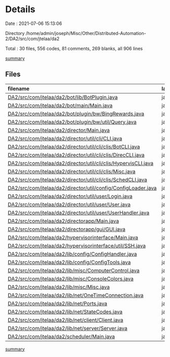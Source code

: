 # Details

Date : 2021-07-06 15:13:06

Directory /home/admin/joseph/Misc/Other/Distributed-Automation-2/DA2/src/com/jtelaa/da2

Total : 30 files,  556 codes, 81 comments, 269 blanks, all 906 lines

[summary](results.md)

## Files
| filename | language | code | comment | blank | total |
| :--- | :--- | ---: | ---: | ---: | ---: |
| [DA2/src/com/jtelaa/da2/bot/lib/BotPlugin.java](/DA2/src/com/jtelaa/da2/bot/lib/BotPlugin.java) | java | 4 | 0 | 4 | 8 |
| [DA2/src/com/jtelaa/da2/bot/main/Main.java](/DA2/src/com/jtelaa/da2/bot/main/Main.java) | java | 3 | 0 | 2 | 5 |
| [DA2/src/com/jtelaa/da2/bot/plugin/bw/BingRewards.java](/DA2/src/com/jtelaa/da2/bot/plugin/bw/BingRewards.java) | java | 3 | 0 | 3 | 6 |
| [DA2/src/com/jtelaa/da2/bot/plugin/bw/util/Query.java](/DA2/src/com/jtelaa/da2/bot/plugin/bw/util/Query.java) | java | 3 | 0 | 3 | 6 |
| [DA2/src/com/jtelaa/da2/director/Main.java](/DA2/src/com/jtelaa/da2/director/Main.java) | java | 8 | 0 | 6 | 14 |
| [DA2/src/com/jtelaa/da2/director/util/cli/CLI.java](/DA2/src/com/jtelaa/da2/director/util/cli/CLI.java) | java | 20 | 4 | 13 | 37 |
| [DA2/src/com/jtelaa/da2/director/util/cli/clis/BotCLI.java](/DA2/src/com/jtelaa/da2/director/util/cli/clis/BotCLI.java) | java | 6 | 0 | 6 | 12 |
| [DA2/src/com/jtelaa/da2/director/util/cli/clis/DirecCLI.java](/DA2/src/com/jtelaa/da2/director/util/cli/clis/DirecCLI.java) | java | 6 | 0 | 7 | 13 |
| [DA2/src/com/jtelaa/da2/director/util/cli/clis/HypervisCLI.java](/DA2/src/com/jtelaa/da2/director/util/cli/clis/HypervisCLI.java) | java | 6 | 0 | 6 | 12 |
| [DA2/src/com/jtelaa/da2/director/util/cli/clis/Misc.java](/DA2/src/com/jtelaa/da2/director/util/cli/clis/Misc.java) | java | 6 | 0 | 7 | 13 |
| [DA2/src/com/jtelaa/da2/director/util/cli/clis/SchedCLI.java](/DA2/src/com/jtelaa/da2/director/util/cli/clis/SchedCLI.java) | java | 6 | 0 | 5 | 11 |
| [DA2/src/com/jtelaa/da2/director/util/config/ConfigLoader.java](/DA2/src/com/jtelaa/da2/director/util/config/ConfigLoader.java) | java | 3 | 0 | 3 | 6 |
| [DA2/src/com/jtelaa/da2/director/util/user/Login.java](/DA2/src/com/jtelaa/da2/director/util/user/Login.java) | java | 2 | 0 | 2 | 4 |
| [DA2/src/com/jtelaa/da2/director/util/user/User.java](/DA2/src/com/jtelaa/da2/director/util/user/User.java) | java | 3 | 0 | 3 | 6 |
| [DA2/src/com/jtelaa/da2/director/util/user/UserHandler.java](/DA2/src/com/jtelaa/da2/director/util/user/UserHandler.java) | java | 2 | 0 | 2 | 4 |
| [DA2/src/com/jtelaa/da2/directorapp/Main.java](/DA2/src/com/jtelaa/da2/directorapp/Main.java) | java | 68 | 0 | 32 | 100 |
| [DA2/src/com/jtelaa/da2/directorapp/gui/GUI.java](/DA2/src/com/jtelaa/da2/directorapp/gui/GUI.java) | java | 5 | 0 | 5 | 10 |
| [DA2/src/com/jtelaa/da2/hypervisorinterface/Main.java](/DA2/src/com/jtelaa/da2/hypervisorinterface/Main.java) | java | 3 | 0 | 3 | 6 |
| [DA2/src/com/jtelaa/da2/hypervisorinterface/util/SSH.java](/DA2/src/com/jtelaa/da2/hypervisorinterface/util/SSH.java) | java | 112 | 2 | 23 | 137 |
| [DA2/src/com/jtelaa/da2/lib/config/ConfigHandler.java](/DA2/src/com/jtelaa/da2/lib/config/ConfigHandler.java) | java | 8 | 0 | 8 | 16 |
| [DA2/src/com/jtelaa/da2/lib/config/ConfigTools.java](/DA2/src/com/jtelaa/da2/lib/config/ConfigTools.java) | java | 10 | 0 | 6 | 16 |
| [DA2/src/com/jtelaa/da2/lib/misc/ComputerControl.java](/DA2/src/com/jtelaa/da2/lib/misc/ComputerControl.java) | java | 20 | 11 | 10 | 41 |
| [DA2/src/com/jtelaa/da2/lib/misc/ConsoleColors.java](/DA2/src/com/jtelaa/da2/lib/misc/ConsoleColors.java) | java | 59 | 8 | 8 | 75 |
| [DA2/src/com/jtelaa/da2/lib/misc/Misc.java](/DA2/src/com/jtelaa/da2/lib/misc/Misc.java) | java | 11 | 0 | 5 | 16 |
| [DA2/src/com/jtelaa/da2/lib/net/OneTimeConnection.java](/DA2/src/com/jtelaa/da2/lib/net/OneTimeConnection.java) | java | 49 | 15 | 23 | 87 |
| [DA2/src/com/jtelaa/da2/lib/net/Ports.java](/DA2/src/com/jtelaa/da2/lib/net/Ports.java) | java | 12 | 0 | 6 | 18 |
| [DA2/src/com/jtelaa/da2/lib/net/StateCodes.java](/DA2/src/com/jtelaa/da2/lib/net/StateCodes.java) | java | 10 | 0 | 6 | 16 |
| [DA2/src/com/jtelaa/da2/lib/net/client/Client.java](/DA2/src/com/jtelaa/da2/lib/net/client/Client.java) | java | 47 | 22 | 28 | 97 |
| [DA2/src/com/jtelaa/da2/lib/net/server/Server.java](/DA2/src/com/jtelaa/da2/lib/net/server/Server.java) | java | 58 | 19 | 31 | 108 |
| [DA2/src/com/jtelaa/da2/scheduler/Main.java](/DA2/src/com/jtelaa/da2/scheduler/Main.java) | java | 3 | 0 | 3 | 6 |

[summary](results.md)
